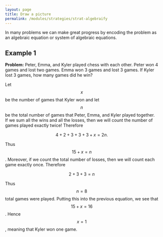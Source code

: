 ```yaml
---
layout: page
title: Draw a picture
permalink: /modules/strategies/strat-algebraify
---
```


In many problems we can make great progress by encoding the problem as an algebraic equation or system of algebraic equations.

## Example 1

**Problem:**
Peter, Emma, and Kyler played chess with each other. Peter
won 4 games and lost two games. Emma won 3 games and lost
3 games. If Kyler lost 3 games, how many games did he win?


Let $$x$$ be the number of games that Kyler won and let $$n$$ be the total number of games that Peter, Emma, and Kyler played together.
If we sum all the wins and all the losses, then we will count the number of games played exactly twice!  Therefore

$$4 + 2 + 3 + 3 + 3 + x = 2n.$$

Thus $$15 + x = n$$.
Moreover, if we count the total number of losses, then we will count each game exactly once.  Therefore

$$2 + 3 + 3 = n$$

Thus $$n=8$$ total games were played.  Putting this into the previous equation, we see that $$15 + x = 16$$.  Hence $$x = 1$$, meaning that Kyler won one game.


